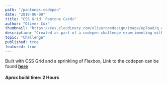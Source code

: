 ```yaml
---
path: "/pantones-codepen"
date: "2018-06-08"
title: "CSS Grid: Pantone Cards"
author: "Oliver Cox"
thumbnail: "https://res.cloudinary.com/olivercoxdesign/image/upload/q_auto,f_auto/w_auto,c_scale/dpr_auto/v1545316713/oliverjamescox.com/blog%20content/pantone_cards"
description: "Created as part of a codepen challenge experimenting with CSS Grid." 
topic: "Challenge"
published: true
featured: true
---
```


Built with CSS Grid and a sprinkling of Flexbox, Link to the codepen can be found **[here](https://codepen.io/olivercoxdesign/details/OEbNeB/)**

#### Aprox build time: 2 Hours
